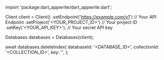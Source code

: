 import 'package:dart_appwrite/dart_appwrite.dart';

Client client = Client()
    .setEndpoint('https://example.com/v1') // Your API Endpoint
    .setProject('<YOUR_PROJECT_ID>') // Your project ID
    .setKey('<YOUR_API_KEY>'); // Your secret API key

Databases databases = Databases(client);

await databases.deleteIndex(
    databaseId: '<DATABASE_ID>',
    collectionId: '<COLLECTION_ID>',
    key: '',
);
